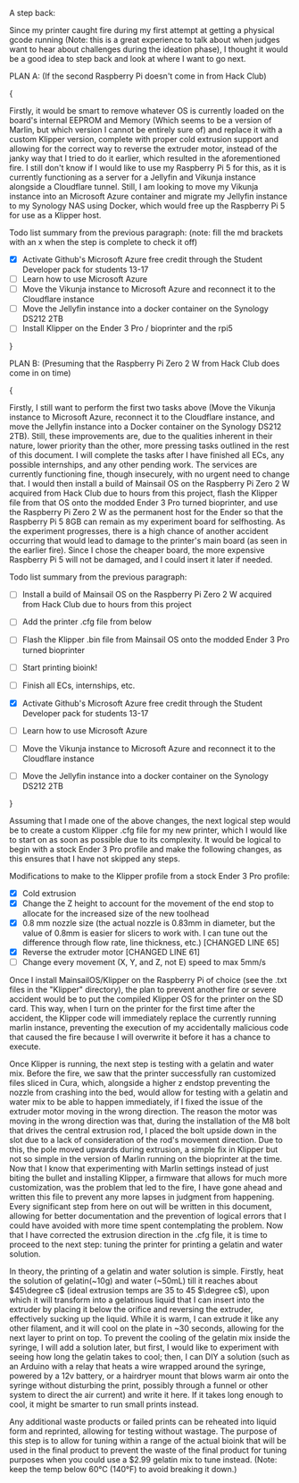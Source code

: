 A step back:

Since my printer caught fire during my first attempt at getting a physical gcode running (Note: this is a great experience to talk about when judges want to hear about challenges during the ideation phase), I thought it would be a good idea to step back and look at where I want to go next.

PLAN A: (If the second Raspberry Pi doesn't come in from Hack Club)

{

Firstly, it would be smart to remove whatever OS is currently loaded on the board's internal EEPROM and Memory (Which seems to be a version of Marlin, but which version I cannot be entirely sure of) and replace it with a custom Klipper version, complete with proper cold extrusion support and allowing for the correct way to reverse the extruder motor, instead of the janky way that I tried to do it earlier, which resulted in the aforementioned fire. I still don't know if I would like to use my Raspberry Pi 5 for this, as it is currently functioning as a server for a Jellyfin and Vikunja instance alongside a Cloudflare tunnel. Still, I am looking to move my Vikunja instance into an Microsoft Azure container and migrate my Jellyfin instance to my Synology NAS using Docker, which would free up the Raspberry Pi 5 for use as a Klipper host.

Todo list summary from the previous paragraph: (note: fill the md brackets with an x when the step is complete to check it off)

- [x] Activate Github's Microsoft Azure free credit through the Student Developer pack for students 13-17
- [ ] Learn how to use Microsoft Azure
- [ ] Move the Vikunja instance to Microsoft Azure and reconnect it to the Cloudflare instance
- [ ] Move the Jellyfin instance into a docker container on the Synology DS212 2TB
- [ ] Install Klipper on the Ender 3 Pro / bioprinter and the rpi5

}

PLAN B: (Presuming that the Raspberry Pi Zero 2 W from Hack Club does come in on time)


{

Firstly, I still want to perform the first two tasks above (Move the Vikunja instance to Microsoft Azure, reconnect it to the Cloudflare instance, and move the Jellyfin instance into a Docker container on the Synology DS212 2TB). Still, these improvements are, due to the qualities inherent in their nature, lower priority than the other, more pressing tasks outlined in the rest of this document. I will complete the tasks after I have finished all ECs, any possible internships, and any other pending work. The services are currently functioning fine, though insecurely, with no urgent need to change that. I would then install a build of Mainsail OS on the Raspberry Pi Zero 2 W acquired from Hack Club due to hours from this project, flash the Klipper file from that OS onto the modded Ender 3 Pro turned bioprinter, and use the Raspberry Pi Zero 2 W as the permanent host for the Ender so that the Raspberry Pi 5 8GB can remain as my experiment board for selfhosting. As the experiment progresses, there is a high chance of another accident occurring that would lead to damage to the printer's main board (as seen in the earlier fire). Since I chose the cheaper board, the more expensive Raspberry Pi 5 will not be damaged, and I could insert it later if needed.

Todo list summary from the previous paragraph:

- [ ] Install a build of Mainsail OS on the Raspberry Pi Zero 2 W acquired from Hack Club due to hours from this project
- [ ] Add the printer .cfg file from below
- [ ] Flash the Klipper .bin file from Mainsail OS onto the modded Ender 3 Pro turned bioprinter
- [ ] Start printing bioink!
- [ ] Finish all ECs, internships, etc.
- [x] Activate Github's Microsoft Azure free credit through the Student Developer pack for students 13-17
- [ ] Learn how to use Microsoft Azure
- [ ] Move the Vikunja instance to Microsoft Azure and reconnect it to the Cloudflare instance
- [ ] Move the Jellyfin instance into a docker container on the Synology DS212 2TB


}

Assuming that I made one of the above changes, the next logical step would be to create a custom Klipper .cfg file for my new printer, which I would like to start on as soon as possible due to its complexity. It would be logical to begin with a stock Ender 3 Pro profile and make the following changes, as this ensures that I have not skipped any steps.

Modifications to make to the Klipper profile from a stock Ender 3 Pro profile:

- [x] Cold extrusion
- [x] Change the Z height to account for the movement of the end stop to allocate for the increased size of the new toolhead
- [x] 0.8 mm nozzle size (the actual nozzle is 0.83mm in diameter, but the value of 0.8mm is easier for slicers to work with. I can tune out the difference through flow rate, line thickness, etc.) [CHANGED LINE 65]
- [x] Reverse the extruder motor [CHANGED LINE 61]
- [ ] Change every movement (X, Y, and Z, not E) speed to max 5mm/s 

Once I install MainsailOS/Klipper on the Raspberry Pi of choice (see the .txt files in the "Klipper" directory), the plan to prevent another fire or severe accident would be to put the compiled Klipper OS for the printer on the SD card. This way, when I turn on the printer for the first time after the accident, the Klipper code will immediately replace the currently running marlin instance, preventing the execution of my accidentally malicious code that caused the fire because I will overwrite it before it has a chance to execute.

Once Klipper is running, the next step is testing with a gelatin and water mix. Before the fire, we saw that the printer successfully ran customized files sliced in Cura, which, alongside a higher z endstop preventing the nozzle from crashing into the bed, would allow for testing with a gelatin and water mix to be able to happen immediately, if I fixed the issue of the extruder motor moving in the wrong direction. The reason the motor was moving in the wrong direction was that, during the installation of the M8 bolt that drives the central extrusion rod, I placed the bolt upside down in the slot due to a lack of consideration of the rod's movement direction. Due to this, the pole moved upwards during extrusion, a simple fix in Klipper but not so simple in the version of Marlin running on the bioprinter at the time. Now that I know that experimenting with Marlin settings instead of just biting the bullet and installing Klipper, a firmware that allows for much more customization, was the problem that led to the fire, I have gone ahead and written this file to prevent any more lapses in judgment from happening. Every significant step from here on out will be written in this document, allowing for better documentation and the prevention of logical errors that I could have avoided with more time spent contemplating the problem. Now that I have corrected the extrusion direction in the .cfg file, it is time to proceed to the next step: tuning the printer for printing a gelatin and water solution.

In theory, the printing of a gelatin and water solution is simple. Firstly, heat the solution of gelatin(~10g) and water (~50mL) till it reaches about $45\degree c$ (ideal extrusion temps are 35 to 45 $\degree c$), upon which it will transform into a gelatinous liquid that I can insert into the extruder by placing it below the orifice and reversing the extruder, effectively sucking up the liquid. While it is warm, I can extrude it like any other filament, and it will cool on the plate in ~30 seconds, allowing for the next layer to print on top. To prevent the cooling of the gelatin mix inside the syringe, I will add a solution later, but first, I would like to experiment with seeing how long the gelatin takes to cool; then, I can DIY a solution (such as an Arduino with a relay that heats a wire wrapped around the syringe, powered by a 12v battery, or a hairdryer mount that blows warm air onto the syringe without disturbing the print, possibly through a funnel or other system to direct the air current) and write it here. If it takes long enough to cool, it might be smarter to run small prints instead.  

Any additional waste products or failed prints can be reheated into liquid form and reprinted, allowing for testing without wastage. The purpose of this step is to allow for tuning within a range of the actual bioink that will be used in the final product to prevent the waste of the final product for tuning purposes when you could use a $2.99 gelatin mix to tune instead. (Note: keep the temp below 60°C (140°F) to avoid breaking it down.)
